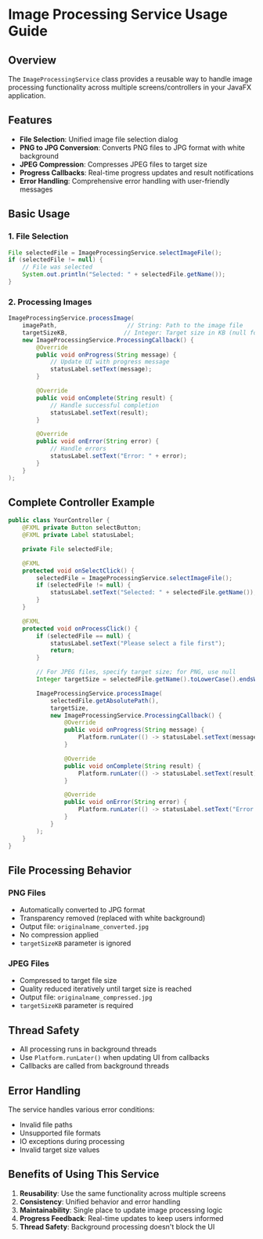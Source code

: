 # Image Processing Service Usage Guide

## Overview

The `ImageProcessingService` class provides a reusable way to handle image processing functionality across multiple screens/controllers in your JavaFX application.

## Features

- **File Selection**: Unified image file selection dialog
- **PNG to JPG Conversion**: Converts PNG files to JPG format with white background
- **JPEG Compression**: Compresses JPEG files to target size
- **Progress Callbacks**: Real-time progress updates and result notifications
- **Error Handling**: Comprehensive error handling with user-friendly messages

## Basic Usage

### 1. File Selection

```java
File selectedFile = ImageProcessingService.selectImageFile();
if (selectedFile != null) {
    // File was selected
    System.out.println("Selected: " + selectedFile.getName());
}
```

### 2. Processing Images

```java
ImageProcessingService.processImage(
    imagePath,                    // String: Path to the image file
    targetSizeKB,                // Integer: Target size in KB (null for PNG conversion)
    new ImageProcessingService.ProcessingCallback() {
        @Override
        public void onProgress(String message) {
            // Update UI with progress message
            statusLabel.setText(message);
        }

        @Override
        public void onComplete(String result) {
            // Handle successful completion
            statusLabel.setText(result);
        }

        @Override
        public void onError(String error) {
            // Handle errors
            statusLabel.setText("Error: " + error);
        }
    }
);
```

## Complete Controller Example

```java
public class YourController {
    @FXML private Button selectButton;
    @FXML private Label statusLabel;

    private File selectedFile;

    @FXML
    protected void onSelectClick() {
        selectedFile = ImageProcessingService.selectImageFile();
        if (selectedFile != null) {
            statusLabel.setText("Selected: " + selectedFile.getName());
        }
    }

    @FXML
    protected void onProcessClick() {
        if (selectedFile == null) {
            statusLabel.setText("Please select a file first");
            return;
        }

        // For JPEG files, specify target size; for PNG, use null
        Integer targetSize = selectedFile.getName().toLowerCase().endsWith(".png") ? null : 100;

        ImageProcessingService.processImage(
            selectedFile.getAbsolutePath(),
            targetSize,
            new ImageProcessingService.ProcessingCallback() {
                @Override
                public void onProgress(String message) {
                    Platform.runLater(() -> statusLabel.setText(message));
                }

                @Override
                public void onComplete(String result) {
                    Platform.runLater(() -> statusLabel.setText(result));
                }

                @Override
                public void onError(String error) {
                    Platform.runLater(() -> statusLabel.setText("Error: " + error));
                }
            }
        );
    }
}
```

## File Processing Behavior

### PNG Files

- Automatically converted to JPG format
- Transparency removed (replaced with white background)
- Output file: `originalname_converted.jpg`
- No compression applied
- `targetSizeKB` parameter is ignored

### JPEG Files

- Compressed to target file size
- Quality reduced iteratively until target size is reached
- Output file: `originalname_compressed.jpg`
- `targetSizeKB` parameter is required

## Thread Safety

- All processing runs in background threads
- Use `Platform.runLater()` when updating UI from callbacks
- Callbacks are called from background threads

## Error Handling

The service handles various error conditions:

- Invalid file paths
- Unsupported file formats
- IO exceptions during processing
- Invalid target size values

## Benefits of Using This Service

1. **Reusability**: Use the same functionality across multiple screens
2. **Consistency**: Unified behavior and error handling
3. **Maintainability**: Single place to update image processing logic
4. **Progress Feedback**: Real-time updates to keep users informed
5. **Thread Safety**: Background processing doesn't block the UI
